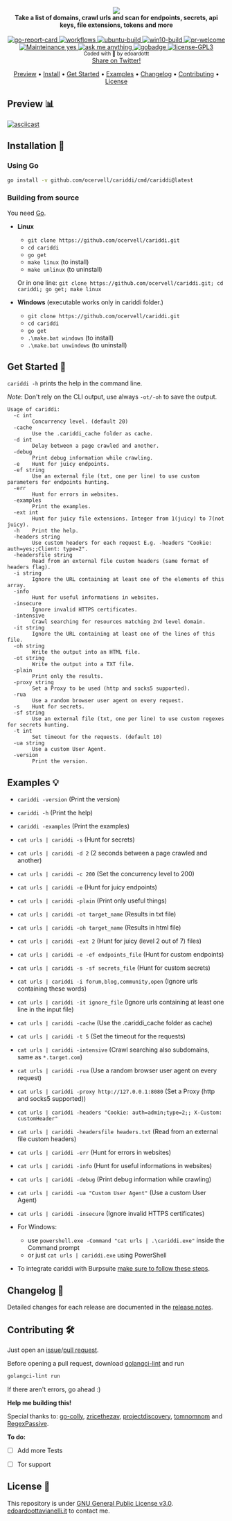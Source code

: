 <p align="center">
  <img src="https://github.com/edoardottt/images/blob/main/cariddi/logo.png"><br>
  <b>Take a list of domains, crawl urls and scan for endpoints, secrets, api keys, file extensions, tokens and more</b><br>
  <br>
  <!-- go-report-card -->
  <a href="https://goreportcard.com/report/github.com/ocervell/cariddi">
    <img src="https://goreportcard.com/badge/github.com/ocervell/cariddi" alt="go-report-card" />
  </a>
  <!-- workflows -->
  <a href="https://edoardoottavianelli.it">
    <img src="https://github.com/ocervell/cariddi/workflows/Go/badge.svg?branch=main" alt="workflows" />
  </a>
  <!-- ubuntu-build -->
  <a href="https://edoardoottavianelli.it">
    <img src="https://github.com/edoardottt/images/blob/main/cariddi/ubuntu-build.svg" alt="ubuntu-build" />
  </a>
  <!-- win10-build -->
  <a href="https://edoardoottavianelli.it">
    <img src="https://github.com/edoardottt/images/blob/main/cariddi/win10.svg" alt="win10-build" />
  </a>
  <!-- pr-welcome -->
  <a href="https://edoardoottavianelli.it">
    <img src="https://github.com/edoardottt/images/blob/main/cariddi/pr-welcome.svg" alt="pr-welcome" />
  </a>

  <br>
  
  <!-- mainteinance -->
  <a href="https://edoardoottavianelli.it">
    <img src="https://github.com/edoardottt/images/blob/main/cariddi/maintained-yes.svg" alt="Mainteinance yes" />
  </a>
  <!-- ask-me-anything -->
  <a href="https://edoardoottavianelli.it">
    <img src="https://github.com/edoardottt/images/blob/main/cariddi/ask-me-anything.svg" alt="ask me anything" />
  </a>
  <!-- gobadge -->
  <a href="https://edoardoottavianelli.it">
    <img src="https://github.com/edoardottt/images/blob/main/cariddi/gobadge" alt="gobadge" />
  </a>
  <!-- license GPLv3.0 -->
  <a href="https://github.com/ocervell/cariddi/blob/master/LICENSE">
    <img src="https://github.com/edoardottt/images/blob/main/cariddi/license-GPL3.svg" alt="license-GPL3" />
  </a>
  <br>
  <sub>
    Coded with 💙 by edoardottt
  </sub>
  <br>
  <!--Tweet button-->
  <a href="https://twitter.com/intent/tweet?url=https://github.com/ocervell/cariddi&text=Take%20a%20list%20of%20domains,%20crawl%20urls%20and%20scan%20for%20endpoints,%20secrets,%20api%20keys,%20file%20extensions,%20tokens%20and%20more...%20#network%20#security%20#infosec%20#oss%20#github%20#bugbounty%20#linux" target="_blank">Share on Twitter!
  </a>
</p>
<p align="center">
  <a href="#preview-bar_chart">Preview</a> •
  <a href="#installation-">Install</a> •
  <a href="#get-started-">Get Started</a> •
  <a href="#examples-">Examples</a> •
  <a href="#changelog-">Changelog</a> •
  <a href="#contributing-">Contributing</a> •
  <a href="#license-">License</a>
</p>

Preview :bar_chart:
----------

[![asciicast](https://asciinema.org/a/415989.svg)](https://asciinema.org/a/415989)

Installation 📡
----------

### Using Go
```bash
go install -v github.com/ocervell/cariddi/cmd/cariddi@latest
```

### Building from source

You need [Go](https://golang.org/).

- **Linux**

  - `git clone https://github.com/ocervell/cariddi.git`
  - `cd cariddi`
  - `go get`
  - `make linux` (to install)
  - `make unlinux` (to uninstall)

  Or in one line: `git clone https://github.com/ocervell/cariddi.git; cd cariddi; go get; make linux`

- **Windows** (executable works only in cariddi folder.)

  - `git clone https://github.com/ocervell/cariddi.git`
  - `cd cariddi`
  - `go get`
  - `.\make.bat windows` (to install)    
  - `.\make.bat unwindows` (to uninstall)

Get Started 🎉
----------

`cariddi -h` prints the help in the command line.

*Note*: Don't rely on the CLI output, use always `-ot/-oh` to save the output.

```
Usage of cariddi:
  -c int
    	Concurrency level. (default 20)
  -cache
    	Use the .cariddi_cache folder as cache.
  -d int
    	Delay between a page crawled and another.
  -debug
    	Print debug information while crawling.
  -e	Hunt for juicy endpoints.
  -ef string
    	Use an external file (txt, one per line) to use custom parameters for endpoints hunting.
  -err
    	Hunt for errors in websites.
  -examples
    	Print the examples.
  -ext int
    	Hunt for juicy file extensions. Integer from 1(juicy) to 7(not juicy).
  -h	Print the help.
  -headers string
    	Use custom headers for each request E.g. -headers "Cookie: auth=yes;;Client: type=2".
  -headersfile string
    	Read from an external file custom headers (same format of headers flag).
  -i string
    	Ignore the URL containing at least one of the elements of this array.
  -info
    	Hunt for useful informations in websites.
  -insecure
    	Ignore invalid HTTPS certificates.
  -intensive
    	Crawl searching for resources matching 2nd level domain.
  -it string
    	Ignore the URL containing at least one of the lines of this file.
  -oh string
    	Write the output into an HTML file.
  -ot string
    	Write the output into a TXT file.
  -plain
    	Print only the results.
  -proxy string
    	Set a Proxy to be used (http and socks5 supported).
  -rua
    	Use a random browser user agent on every request.
  -s	Hunt for secrets.
  -sf string
    	Use an external file (txt, one per line) to use custom regexes for secrets hunting.
  -t int
    	Set timeout for the requests. (default 10)
  -ua string
    	Use a custom User Agent.
  -version
    	Print the version.
```


Examples 💡
----------

  - `cariddi -version` (Print the version)
  - `cariddi -h` (Print the help)
  - `cariddi -examples` (Print the examples)
  - `cat urls | cariddi -s` (Hunt for secrets)
  - `cat urls | cariddi -d 2` (2 seconds between a page crawled and another)
  - `cat urls | cariddi -c 200` (Set the concurrency level to 200)
  - `cat urls | cariddi -e` (Hunt for juicy endpoints)
  - `cat urls | cariddi -plain` (Print only useful things)
  - `cat urls | cariddi -ot target_name` (Results in txt file)
  - `cat urls | cariddi -oh target_name` (Results in html file)
  - `cat urls | cariddi -ext 2` (Hunt for juicy (level 2 out of 7) files)
  - `cat urls | cariddi -e -ef endpoints_file` (Hunt for custom endpoints)
  - `cat urls | cariddi -s -sf secrets_file` (Hunt for custom secrets)
  - `cat urls | cariddi -i forum,blog,community,open` (Ignore urls containing these words)
  - `cat urls | cariddi -it ignore_file` (Ignore urls containing at least one line in the input file)
  - `cat urls | cariddi -cache` (Use the .cariddi_cache folder as cache)
  - `cat urls | cariddi -t 5` (Set the timeout for the requests)
  - `cat urls | cariddi -intensive` (Crawl searching also subdomains, same as `*.target.com`)
  - `cat urls | cariddi -rua` (Use a random browser user agent on every request)
  - `cat urls | cariddi -proxy http://127.0.0.1:8080` (Set a Proxy (http and socks5 supported))
  - `cat urls | cariddi -headers "Cookie: auth=admin;type=2;; X-Custom: customHeader"`
  - `cat urls | cariddi -headersfile headers.txt` (Read from an external file custom headers)
  - `cat urls | cariddi -err` (Hunt for errors in websites)
  - `cat urls | cariddi -info` (Hunt for useful informations in websites)
  - `cat urls | cariddi -debug` (Print debug information while crawling)
  - `cat urls | cariddi -ua "Custom User Agent"` (Use a custom User Agent)
  - `cat urls | cariddi -insecure` (Ignore invalid HTTPS certificates)

  - For Windows:
  	- use `powershell.exe -Command "cat urls | .\cariddi.exe"` inside the Command prompt
  	- or just `cat urls | cariddi.exe` using PowerShell

  - To integrate cariddi with Burpsuite [make sure to follow these steps](https://github.com/ocervell/cariddi/wiki/BurpSuite-Integration).

Changelog 📌
-------
Detailed changes for each release are documented in the [release notes](https://github.com/ocervell/cariddi/releases).

Contributing 🛠
-------

Just open an [issue](https://github.com/ocervell/cariddi/issues)/[pull request](https://github.com/ocervell/cariddi/pulls).

Before opening a pull request, download [golangci-lint](https://golangci-lint.run/usage/install/) and run
```bash
golangci-lint run
```
If there aren't errors, go ahead :)

**Help me building this!**

Special thanks to: [go-colly](http://go-colly.org/), [zricethezav](https://github.com/zricethezav/gitleaks/blob/master/config/default.go), [projectdiscovery](https://github.com/projectdiscovery/nuclei-templates/tree/master/file/keys), [tomnomnom](https://github.com/tomnomnom/gf/tree/master/examples) and [RegexPassive](https://github.com/hahwul/RegexPassive).

**To do:**

  - [ ] Add more Tests
  
  - [ ] Tor support
  
License 📝
-------

This repository is under [GNU General Public License v3.0](https://github.com/ocervell/cariddi/blob/main/LICENSE).  
[edoardoottavianelli.it](https://www.edoardoottavianelli.it) to contact me.
